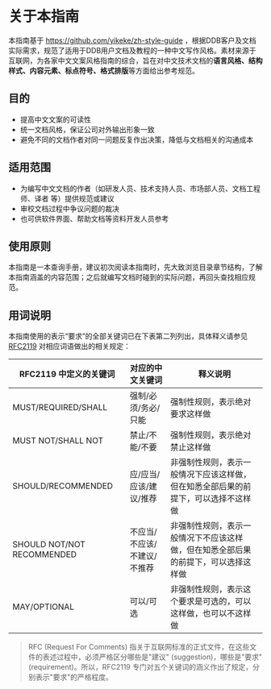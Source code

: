 # 关于本指南

本指南基于 https://github.com/yikeke/zh-style-guide ，根据DDB客户及文档实际需求，规范了适用于DDB用户文档及教程的一种中文写作风格。素材来源于互联网，为各家中文文案风格指南的综合，旨在对中文技术文档的**语言风格、结构样式、内容元素、标点符号、格式排版**等方面给出参考规范。

## 目的

- 提高中文文案的可读性
- 统一文档风格，保证公司对外输出形象一致
- 避免不同的文档作者对同一问题反复作出决策，降低与文档相关的沟通成本

## 适用范围

- 为编写中文文档的作者（如研发人员、技术支持人员、市场部人员、文档工程师、译者 等）提供规范或建议
- 审校文档过程中争议问题的裁决
- 也可供软件界面、帮助文档等资料开发人员参考

## 使用原则

本指南是一本查询手册，建议初次阅读本指南时，先大致浏览目录章节结构，了解本指南涵盖的内容范围；之后就编写文档时碰到的实际问题，再回头查找相应规范。

## 用词说明

本指南使用的表示“要求”的全部关键词已在下表第二列列出，具体释义请参见 [RFC2119](https://tools.ietf.org/html/rfc2119 "点击前往外部站点") 对相应词语做出的相关规定：

| RFC2119 中定义的关键词     | 对应的中文关键词            | 释义说明                                                     |
| -------------------------- | --------------------------- | ------------------------------------------------------------ |
| MUST/REQUIRED/SHALL        | 强制/必须/务必/只能         | 强制性规则，表示绝对要求这样做                               |
| MUST NOT/SHALL NOT         | 禁止/不能/不要              | 强制性规则，表示绝对禁止这样做                               |
| SHOULD/RECOMMENDED         | 应/应当/应该/建议/推荐      | 非强制性规则，表示一般情况下应该这样做，但在知悉全部后果的前提下，可以选择不这样做 |
| SHOULD NOT/NOT RECOMMENDED | 不应当/不应该/不建议/不推荐 | 非强制性规则，表示一般情况下不应该这样做，但在知悉全部后果的前提下，可以选择这样做 |
| MAY/OPTIONAL               | 可以/可选                   | 非强制性规则，表示这个要求是可选的，可以这样做，也可以不这样做 |

> RFC (Request For Comments) 指关于互联网标准的正式文件，在这些文件的表述过程中，必须严格区分哪些是"建议" (suggestion)，哪些是"要求" (requirement)。所以，RFC2119 专门对五个关键词的涵义作出了规定，分别表示"要求"的严格程度。


